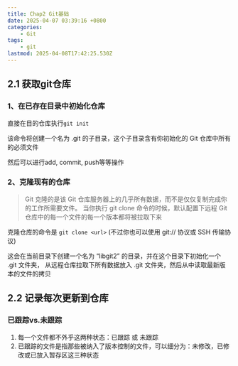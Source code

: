 ```yaml
---
title: Chap2 Git基础
date: 2025-04-07 03:39:16 +0800
categories:
    - Git
tags:
    - git
lastmod: 2025-04-08T17:42:25.530Z
---
```


2.1 获取git仓库
---
### 1、在已存在目录中初始化仓库
直接在目的仓库执行`git init`

该命令将创建一个名为 .git 的子目录，这个子目录含有你初始化的 Git 仓库中所有的必须文件

然后可以进行add, commit, push等等操作

### 2、克隆现有的仓库

> Git 克隆的是该 Git 仓库服务器上的几乎所有数据，而不是仅仅复制完成你的工作所需要文件。 当你执行 git clone 命令的时候，默认配置下远程 Git 仓库中的每一个文件的每一个版本都将被拉取下来

克隆仓库的命令是 `git clone <url>` 
\(不过你也可以使用 git:// 协议或 SSH 传输协议)

这会在当前目录下创建一个名为 “libgit2” 的目录，并在这个目录下初始化一个 .git 文件夹， 从远程仓库拉取下所有数据放入 .git 文件夹，然后从中读取最新版本的文件的拷贝


2.2 记录每次更新到仓库
---
### 已跟踪vs.未跟踪
1. 每一个文件都不外乎这两种状态：已跟踪 或 未跟踪
2. 已跟踪的文件是指那些被纳入了版本控制的文件，可以细分为：未修改，已修改或已放入暂存区这三种状态